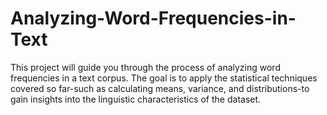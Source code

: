 # Analyzing-Word-Frequencies-in-Text
This project will guide you through the process of analyzing word frequencies in a text corpus. The goal is to apply the statistical techniques covered so far-such as calculating means, variance, and distributions-to gain insights into the linguistic characteristics of the dataset.
